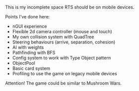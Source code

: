 This is my incomplete space RTS should be on mobile devices.

Points I've done here:
- nGUI experience
- Flexible 2d camera controller (mouse and touch)
- My own collision system with QuadTree
- Steering behaviours (arrive, separation, cohesion)
- AI with weights
- Pathfinding with BFS
- Config system to work with Type Object pattern
- ObjectPool
- Basic card system
- Profiling to use the game on legacy mobile devices

Attention! The game could be similar to Mushroom Wars.

